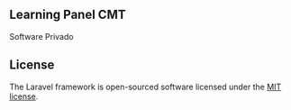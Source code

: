 
## Learning Panel CMT

Software Privado

## License

The Laravel framework is open-sourced software licensed under the [MIT license](https://opensource.org/licenses/MIT).

